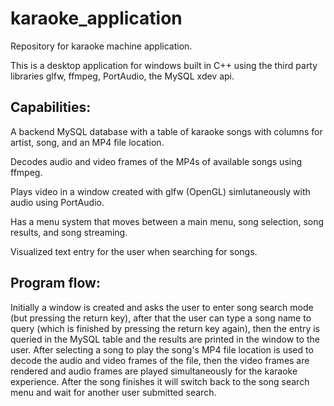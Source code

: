 # karaoke_application
Repository for karaoke machine application.

This is a desktop application for windows built in C++ using the third party libraries glfw, ffmpeg, PortAudio, the MySQL xdev api.

## Capabilities:

A backend MySQL database with a table of karaoke songs with columns for artist, song, and an MP4 file location. 

Decodes audio and video frames of the MP4s of available songs using ffmpeg.

Plays video in a window created with glfw (OpenGL) simlutaneously with audio using PortAudio.

Has a menu system that moves between a main menu, song selection, song results, and song streaming.

Visualized text entry for the user when searching for songs.

## Program flow:

Initially a window is created and asks the user to enter song search mode (but pressing the return key), after that the user can type a song name to query (which is finished 
by pressing the return key again), then the entry is queried in the MySQL table and the results are printed in the window to the user. After selecting a song to play the song's MP4 file location is used to decode the audio and video frames of the file, then the video frames are rendered and audio frames are played simultaneously for the karaoke experience. After the song finishes it will switch back to the song search menu and wait for another user submitted search.
